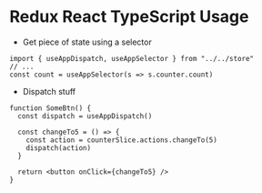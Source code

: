 # Redux React TypeScript Usage

- Get piece of state using a selector

```tsx
import { useAppDispatch, useAppSelector } from "../../store"
// ...
const count = useAppSelector(s => s.counter.count)
```

- Dispatch stuff

```tsx
function SomeBtn() {
  const dispatch = useAppDispatch()

  const changeTo5 = () => {
    const action = counterSlice.actions.changeTo(5)
    dispatch(action)
  }

  return <button onClick={changeTo5} />
}
```
